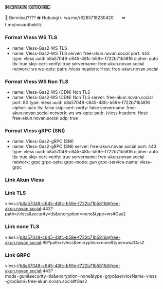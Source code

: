 

 ### 🇳‌🇴‌🇻‌🇦‌🇳‌ 🇸‌🇹‌🇴‌🇷‌🇪‌
🛒 Berminat????
☎️ Hubungi
📞  wa.me//6285718230420       
➥  t.me/novanthekillz
### Format Vless WS TLS
- name: Vless-Gas2-WS TLS
- name: Vless-Gas2-WS TLS
  server: free-akun.novan.social
  port: 443
  type: vless
  uuid: b8a57048-c645-48fc-b59e-f722b71b5816
  cipher: auto
  tls: true
  skip-cert-verify: true
  servername: free-akun.novan.social
  network: ws
  ws-opts:
    path: /vless
    headers:
      Host: free-akun.novan.social

### Format Vless WS Non TLS
- name: Vless-Gas2-WS (CDN) Non TLS
- name: Vless-Gas2-WS (CDN) Non TLS
  server: free-akun.novan.social
  port: 80
  type: vless
  uuid: b8a57048-c645-48fc-b59e-f722b71b5816
  cipher: auto
  tls: false
  skip-cert-verify: false
  servername: free-akun.novan.social
  network: ws
  ws-opts:
    path: /vless
    headers:
      Host: free-akun.novan.social
  udp: true

### Format Vless gRPC (SNI)
- name: Vless-Gas2-gRPC (SNI)
- name: Vless-Gas2-gRPC (SNI)
  server: free-akun.novan.social
  port: 443
  type: vless
  uuid: b8a57048-c645-48fc-b59e-f722b71b5816
  cipher: auto
  tls: true
  skip-cert-verify: true
  servername: free-akun.novan.social
  network: grpc
  grpc-opts:
  grpc-mode: gun
    grpc-service-name: vless-grpc

### Link Akun Vless 
### Link TLS 
vless://b8a57048-c645-48fc-b59e-f722b71b5816@free-akun.novan.social:443?path=/vless&security=tls&encryption=none&type=ws#Gas2
### Link none TLS
vless://b8a57048-c645-48fc-b59e-f722b71b5816@free-akun.novan.social:80?path=/vless&encryption=none&type=ws#Gas2
### Link GRPC
vless://b8a57048-c645-48fc-b59e-f722b71b5816@free-akun.novan.social:443?mode=gun&security=tls&encryption=none&type=grpc&serviceName=vless-grpc&sni=free-akun.novan.social#Gas2
